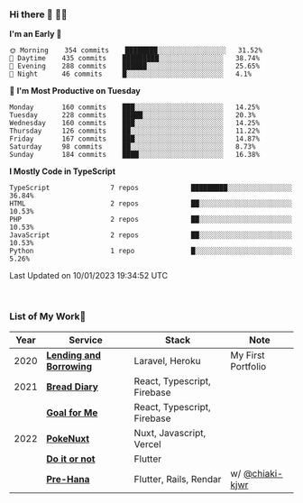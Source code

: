 ### Hi there 👋 🧑‍💻



<!--START_SECTION:waka-->
**I'm an Early 🐤** 

```text
🌞 Morning    354 commits    ████████░░░░░░░░░░░░░░░░░   31.52% 
🌆 Daytime    435 commits    █████████░░░░░░░░░░░░░░░░   38.74% 
🌃 Evening    288 commits    ██████░░░░░░░░░░░░░░░░░░░   25.65% 
🌙 Night      46 commits     █░░░░░░░░░░░░░░░░░░░░░░░░   4.1%

```
📅 **I'm Most Productive on Tuesday** 

```text
Monday       160 commits    ███░░░░░░░░░░░░░░░░░░░░░░   14.25% 
Tuesday      228 commits    █████░░░░░░░░░░░░░░░░░░░░   20.3% 
Wednesday    160 commits    ███░░░░░░░░░░░░░░░░░░░░░░   14.25% 
Thursday     126 commits    ██░░░░░░░░░░░░░░░░░░░░░░░   11.22% 
Friday       167 commits    ███░░░░░░░░░░░░░░░░░░░░░░   14.87% 
Saturday     98 commits     ██░░░░░░░░░░░░░░░░░░░░░░░   8.73% 
Sunday       184 commits    ████░░░░░░░░░░░░░░░░░░░░░   16.38%

```


**I Mostly Code in TypeScript** 

```text
TypeScript               7 repos             █████████░░░░░░░░░░░░░░░░   36.84% 
HTML                     2 repos             ██░░░░░░░░░░░░░░░░░░░░░░░   10.53% 
PHP                      2 repos             ██░░░░░░░░░░░░░░░░░░░░░░░   10.53% 
JavaScript               2 repos             ██░░░░░░░░░░░░░░░░░░░░░░░   10.53% 
Python                   1 repo              █░░░░░░░░░░░░░░░░░░░░░░░░   5.26%

```



 Last Updated on 10/01/2023 19:34:52 UTC
<!--END_SECTION:waka-->


<br />

### List of My Work🚀

| Year | Service | Stack | Note |
|--|--|--|--|
| 2020 | [**Lending and Borrowing**](https://lending-and-borrowing.herokuapp.com/) | Laravel, Heroku | My First Portfolio |
| 2021 | [**Bread Diary**](https://bread-diary-web.web.app/) | React, Typescript, Firebase | |
|  | [**Goal for Me**](https://goal-for-me.web.app/) | React, Typescript, Firebase | |
| 2022 | [**PokeNuxt**](https://pokenuxt.vercel.app/) | Nuxt, Javascript, Vercel | |
|  | [**Do it or not**](https://apps.apple.com/jp/app/do-it-or-not/id1613818865) | Flutter | |
|  | [**Pre-Hana**](https://apps.apple.com/us/app/%E3%83%97%E3%83%AA%E8%8A%B1-%E7%B5%90%E5%A9%9A%E5%BC%8F%E6%BA%96%E5%82%99%E3%81%AB%E7%89%B9%E5%8C%96%E3%81%97%E3%81%9Ftodo%E7%AE%A1%E7%90%86%E3%82%A2%E3%83%97%E3%83%AA/id1639773221) | Flutter, Rails, Rendar | w/ [@chiaki-kjwr](https://github.com/chiaki-kjwr) |